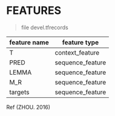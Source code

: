 # FEATURES

> file devel.tfrecords

| feature name | feature type     |
|--------------|------------------|
| T            | context_feature  |
| PRED         | sequence_feature |
| LEMMA        | sequence_feature |
| M_R          | sequence_feature |
| targets      | sequence_feature |

Ref (ZHOU. 2016)
